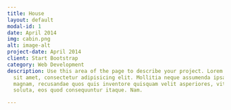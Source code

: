 ```yaml
---
title: House
layout: default
modal-id: 1
date: April 2014
img: cabin.png
alt: image-alt
project-date: April 2014
client: Start Bootstrap
category: Web Development
description: Use this area of the page to describe your project. Lorem ipsum dolor
  sit amet, consectetur adipisicing elit. Mollitia neque assumenda ipsam nihil, molestias
  magnam, recusandae quos quis inventore quisquam velit asperiores, vitae? Reprehenderit
  soluta, eos quod consequuntur itaque. Nam.

---
```

